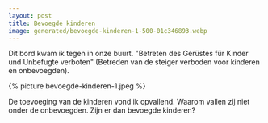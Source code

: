```yaml
---
layout: post
title: Bevoegde kinderen
image: generated/bevoegde-kinderen-1-500-01c346893.webp
---
```


Dit bord kwam ik tegen in onze buurt. "Betreten des Gerüstes für Kinder und Unbefugte verboten" (Betreden van de steiger verboden voor kinderen en onbevoegden).

{% picture bevoegde-kinderen-1.jpeg %}

De toevoeging van de kinderen vond ik opvallend. Waarom vallen zij niet onder de onbevoegden. Zijn er dan bevoegde kinderen?
